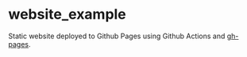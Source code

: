 # website_example

Static website deployed to Github Pages using Github Actions and [gh-pages](https://www.npmjs.com/package/gh-pages).
